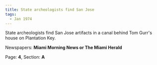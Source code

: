 ```yaml
---  
title: State archeologists find San Jose  
tags:  
  - Jan 1974  
---  
```

  
State archeologists find San Jose artifacts in a canal behind Tom Gurr's house on Plantation Key.  
  
Newspapers: **Miami Morning News or The Miami Herald**  
  
Page: **4**, Section: **A** 
